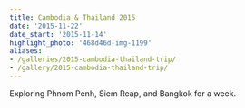 ```yaml
---
title: Cambodia & Thailand 2015
date: '2015-11-22'
date_start: '2015-11-14'
highlight_photo: '468d46d-img-1199'
aliases:
- /galleries/2015-cambodia-thailand-trip/
- /gallery/2015-cambodia-thailand-trip/
---
```


Exploring Phnom Penh, Siem Reap, and Bangkok for a week.
